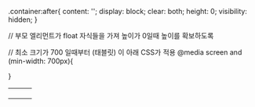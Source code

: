 .container:after{
    content: '';
    display: block;
    clear: both;
    height: 0;
    visibility: hidden;
}

// 부모 엘리먼트가 float 자식들을 가져 높이가 0일때 높이를 확보하도록


// 최소 크기가 700 일때부터 (태블릿) 이 아래 CSS가 적용
@media screen and (min-width: 700px){

}

<table>
    <th>
        <td></td>
        <td></td>
    </th> 
    <tr>
        <td></td>
        <td></td>
        <td></td>
    </tr>
    <tr>
        <td></td>
        <td></td>
        <td></td>
    </tr>
</table>